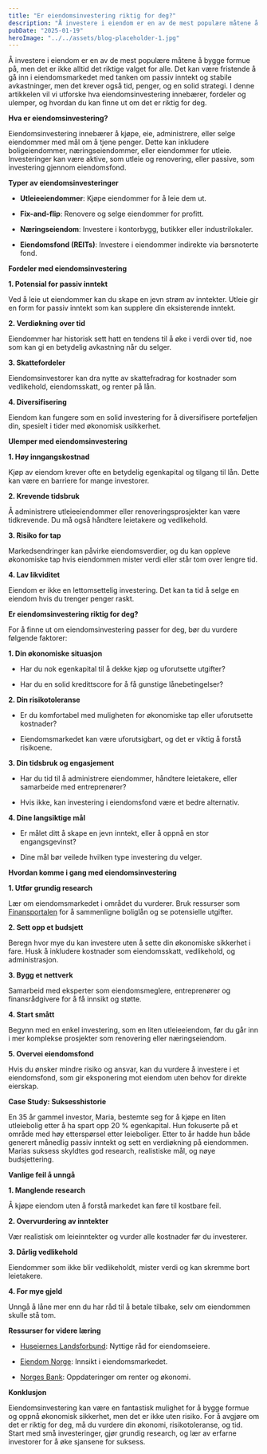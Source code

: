 ```yaml
---
title: "Er eiendomsinvestering riktig for deg?"
description: "Å investere i eiendom er en av de mest populære måtene å bygge formue på, men det er ikke alltid det riktige valget for alle. Det kan være fristende å gå inn i eiendomsmarkedet med tanken om passiv inntekt og stabile avkastninger, men det krever også tid, penger, og en solid strategi. I denne artikkelen &#8230; Read more"
pubDate: "2025-01-19"
heroImage: "../../assets/blog-placeholder-1.jpg"
---
```


Å investere i eiendom er en av de mest populære måtene å bygge formue på, men det er ikke alltid det riktige valget for alle. Det kan være fristende å gå inn i eiendomsmarkedet med tanken om passiv inntekt og stabile avkastninger, men det krever også tid, penger, og en solid strategi. I denne artikkelen vil vi utforske hva eiendomsinvestering innebærer, fordeler og ulemper, og hvordan du kan finne ut om det er riktig for deg.

**Hva er eiendomsinvestering?**

Eiendomsinvestering innebærer å kjøpe, eie, administrere, eller selge eiendommer med mål om å tjene penger. Dette kan inkludere boligeiendommer, næringseiendommer, eller eiendommer for utleie. Investeringer kan være aktive, som utleie og renovering, eller passive, som investering gjennom eiendomsfond.

**Typer av eiendomsinvesteringer**

- **Utleieeiendommer**: Kjøpe eiendommer for å leie dem ut.

- **Fix-and-flip**: Renovere og selge eiendommer for profitt.

- **Næringseiendom**: Investere i kontorbygg, butikker eller industrilokaler.

- **Eiendomsfond (REITs)**: Investere i eiendommer indirekte via børsnoterte fond.

**Fordeler med eiendomsinvestering**

**1. Potensial for passiv inntekt**

Ved å leie ut eiendommer kan du skape en jevn strøm av inntekter. Utleie gir en form for passiv inntekt som kan supplere din eksisterende inntekt.

**2. Verdiøkning over tid**

Eiendommer har historisk sett hatt en tendens til å øke i verdi over tid, noe som kan gi en betydelig avkastning når du selger.

**3. Skattefordeler**

Eiendomsinvestorer kan dra nytte av skattefradrag for kostnader som vedlikehold, eiendomsskatt, og renter på lån.

**4. Diversifisering**

Eiendom kan fungere som en solid investering for å diversifisere porteføljen din, spesielt i tider med økonomisk usikkerhet.

**Ulemper med eiendomsinvestering**

**1. Høy inngangskostnad**

Kjøp av eiendom krever ofte en betydelig egenkapital og tilgang til lån. Dette kan være en barriere for mange investorer.

**2. Krevende tidsbruk**

Å administrere utleieeiendommer eller renoveringsprosjekter kan være tidkrevende. Du må også håndtere leietakere og vedlikehold.

**3. Risiko for tap**

Markedsendringer kan påvirke eiendomsverdier, og du kan oppleve økonomiske tap hvis eiendommen mister verdi eller står tom over lengre tid.

**4. Lav likviditet**

Eiendom er ikke en lettomsettelig investering. Det kan ta tid å selge en eiendom hvis du trenger penger raskt.

**Er eiendomsinvestering riktig for deg?**

For å finne ut om eiendomsinvestering passer for deg, bør du vurdere følgende faktorer:

**1. Din økonomiske situasjon**

- Har du nok egenkapital til å dekke kjøp og uforutsette utgifter?

- Har du en solid kredittscore for å få gunstige lånebetingelser?

**2. Din risikotoleranse**

- Er du komfortabel med muligheten for økonomiske tap eller uforutsette kostnader?

- Eiendomsmarkedet kan være uforutsigbart, og det er viktig å forstå risikoene.

**3. Din tidsbruk og engasjement**

- Har du tid til å administrere eiendommer, håndtere leietakere, eller samarbeide med entreprenører?

- Hvis ikke, kan investering i eiendomsfond være et bedre alternativ.

**4. Dine langsiktige mål**

- Er målet ditt å skape en jevn inntekt, eller å oppnå en stor engangsgevinst?

- Dine mål bør veilede hvilken type investering du velger.

**Hvordan komme i gang med eiendomsinvestering**

**1. Utfør grundig research**

Lær om eiendomsmarkedet i området du vurderer. Bruk ressurser som [Finansportalen](https://www.finansportalen.no) for å sammenligne boliglån og se potensielle utgifter.

**2. Sett opp et budsjett**

Beregn hvor mye du kan investere uten å sette din økonomiske sikkerhet i fare. Husk å inkludere kostnader som eiendomsskatt, vedlikehold, og administrasjon.

**3. Bygg et nettverk**

Samarbeid med eksperter som eiendomsmeglere, entreprenører og finansrådgivere for å få innsikt og støtte.

**4. Start smått**

Begynn med en enkel investering, som en liten utleieeiendom, før du går inn i mer komplekse prosjekter som renovering eller næringseiendom.

**5. Overvei eiendomsfond**

Hvis du ønsker mindre risiko og ansvar, kan du vurdere å investere i et eiendomsfond, som gir eksponering mot eiendom uten behov for direkte eierskap.

**Case Study: Suksesshistorie**

En 35 år gammel investor, Maria, bestemte seg for å kjøpe en liten utleiebolig etter å ha spart opp 20 % egenkapital. Hun fokuserte på et område med høy etterspørsel etter leieboliger. Etter to år hadde hun både generert månedlig passiv inntekt og sett en verdiøkning på eiendommen. Marias suksess skyldtes god research, realistiske mål, og nøye budsjettering.

**Vanlige feil å unngå**

**1. Manglende research**

Å kjøpe eiendom uten å forstå markedet kan føre til kostbare feil.

**2. Overvurdering av inntekter**

Vær realistisk om leieinntekter og vurder alle kostnader før du investerer.

**3. Dårlig vedlikehold**

Eiendommer som ikke blir vedlikeholdt, mister verdi og kan skremme bort leietakere.

**4. For mye gjeld**

Unngå å låne mer enn du har råd til å betale tilbake, selv om eiendommen skulle stå tom.

**Ressurser for videre læring**

- [Huseiernes Landsforbund](https://www.huseierne.no): Nyttige råd for eiendomseiere.

- [Eiendom Norge](https://www.eiendomnorge.no): Innsikt i eiendomsmarkedet.

- [Norges Bank](https://www.norges-bank.no): Oppdateringer om renter og økonomi.

**Konklusjon**

Eiendomsinvestering kan være en fantastisk mulighet for å bygge formue og oppnå økonomisk sikkerhet, men det er ikke uten risiko. For å avgjøre om det er riktig for deg, må du vurdere din økonomi, risikotoleranse, og tid. Start med små investeringer, gjør grundig research, og lær av erfarne investorer for å øke sjansene for suksess.